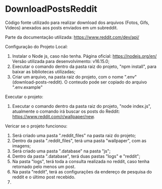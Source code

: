 # DownloadPostsReddit
Código fonte utilizado para realizar download dos arquivos (Fotos, Gifs, Videos) anexados aos posts enviados em um subreddit.

Parte da documentação utilizada: https://www.reddit.com/dev/api/

Configuração do Projeto Local:
  1. Instalar o Node js, caso não tenha. Página oficial: https://nodejs.org/en/ Versão utilizada para desenvolvimento: v16.15.0;
  2. Executar o comando dentro da pasta raiz do projeto, "npm install", para baixar as bibliotecas utilizadas;
  3. Criar um arquivo, na pasta raiz do projeto, com o nome ".env" (download-posts-reddit). O conteudo pode ser copiado do arquivo ".env.example"

Executar o projeto:
  1. Executar o comando dentro da pasta raiz do projeto, "node index.js", atualmente o comando irá buscar os posts do Reddit: https://www.reddit.com/r/wallpaper/new.

Vericar se o projeto funcionou:
  1. Será criado uma pasta ".reddit_files" na pasta raiz do projeto;
  2. Dentro da pasta ".reddit_files", terá uma pasta "wallpaper", com as imagens;
  3. Será criado uma pasta ".database" na pasta "js";
  4. Dentro da pasta ".database", terá duas pastas "logs" e "reddit";
  5. Na pasta "logs", terá toda a consulta realizada no reddit, caso tenha retornado pelo menos um post.
  6. Na pasta "reddit", terá as configurações da endereço de pesquisa do reddit e o último post recebido.
  7. 
